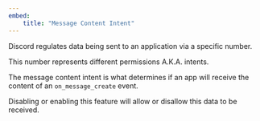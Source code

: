 ```yaml
---
embed:
    title: "Message Content Intent"
---
```


Discord regulates data being sent to an application via a specific number.

This number represents different permissions A.K.A. intents.

The message content intent is what determines if an app will receive the content of an ``on_message_create`` event.

Disabling or enabling this feature will allow or disallow this data to be received.

